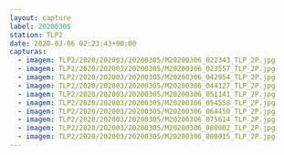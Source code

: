 ```yaml
---
layout: capture
label: 20200305
station: TLP2
date: 2020-03-06 02:23:43+00:00
capturas:
  - imagem: TLP2/2020/202003/20200305/M20200306_022343_TLP_2P.jpg
  - imagem: TLP2/2020/202003/20200305/M20200306_023557_TLP_2P.jpg
  - imagem: TLP2/2020/202003/20200305/M20200306_042954_TLP_2P.jpg
  - imagem: TLP2/2020/202003/20200305/M20200306_044127_TLP_2P.jpg
  - imagem: TLP2/2020/202003/20200305/M20200306_051141_TLP_2P.jpg
  - imagem: TLP2/2020/202003/20200305/M20200306_054558_TLP_2P.jpg
  - imagem: TLP2/2020/202003/20200305/M20200306_064450_TLP_2P.jpg
  - imagem: TLP2/2020/202003/20200305/M20200306_075614_TLP_2P.jpg
  - imagem: TLP2/2020/202003/20200305/M20200306_080002_TLP_2P.jpg
  - imagem: TLP2/2020/202003/20200305/M20200306_080015_TLP_2P.jpg
---
```

